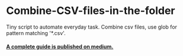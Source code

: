 # Combine-CSV-files-in-the-folder
Tiny script to automate everyday task. Combine csv files, use glob for pattern matching '*.csv'.

#### [A complete guide is published on medium.](https://medium.freecodecamp.org/how-to-combine-multiple-csv-files-with-8-lines-of-code-265183e0854)
